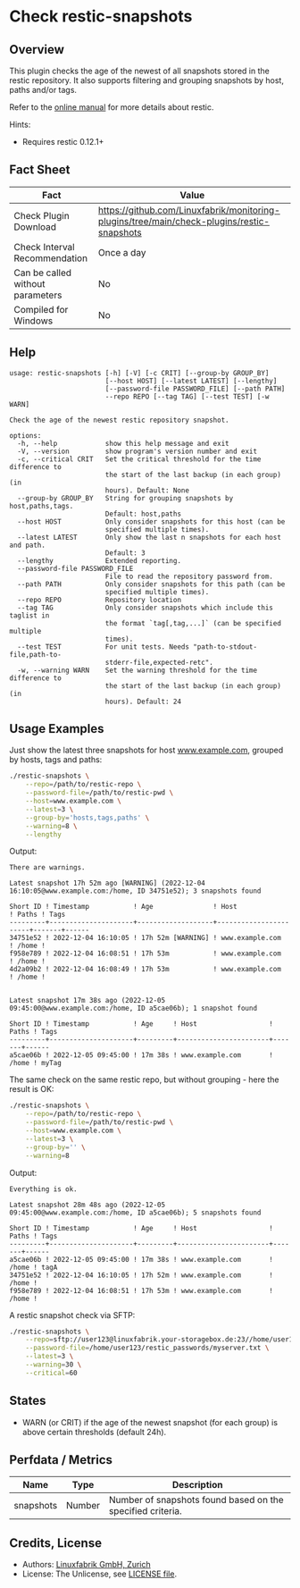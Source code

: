 # Check restic-snapshots

## Overview

This plugin checks the age of the newest of all snapshots stored in the restic repository. It also supports filtering and grouping snapshots by host, paths and/or tags.

Refer to the [online manual](https://restic.readthedocs.io/en/latest/index.html) for more details about restic.

Hints:

* Requires restic 0.12.1+


## Fact Sheet

| Fact | Value |
|----|----|
| Check Plugin Download                 | <https://github.com/Linuxfabrik/monitoring-plugins/tree/main/check-plugins/restic-snapshots> |
| Check Interval Recommendation         | Once a day |
| Can be called without parameters      | No |
| Compiled for Windows                  | No |


## Help

```text
usage: restic-snapshots [-h] [-V] [-c CRIT] [--group-by GROUP_BY]
                        [--host HOST] [--latest LATEST] [--lengthy]
                        [--password-file PASSWORD_FILE] [--path PATH]
                        --repo REPO [--tag TAG] [--test TEST] [-w WARN]

Check the age of the newest restic repository snapshot.

options:
  -h, --help            show this help message and exit
  -V, --version         show program's version number and exit
  -c, --critical CRIT   Set the critical threshold for the time difference to
                        the start of the last backup (in each group) (in
                        hours). Default: None
  --group-by GROUP_BY   String for grouping snapshots by host,paths,tags.
                        Default: host,paths
  --host HOST           Only consider snapshots for this host (can be
                        specified multiple times).
  --latest LATEST       Only show the last n snapshots for each host and path.
                        Default: 3
  --lengthy             Extended reporting.
  --password-file PASSWORD_FILE
                        File to read the repository password from.
  --path PATH           Only consider snapshots for this path (can be
                        specified multiple times).
  --repo REPO           Repository location
  --tag TAG             Only consider snapshots which include this taglist in
                        the format `tag[,tag,...]` (can be specified multiple
                        times).
  --test TEST           For unit tests. Needs "path-to-stdout-file,path-to-
                        stderr-file,expected-retc".
  -w, --warning WARN    Set the warning threshold for the time difference to
                        the start of the last backup (in each group) (in
                        hours). Default: 24
```


## Usage Examples

Just show the latest three snapshots for host www.example.com, grouped by hosts, tags and paths:

```bash
./restic-snapshots \
    --repo=/path/to/restic-repo \
    --password-file=/path/to/restic-pwd \
    --host=www.example.com \
    --latest=3 \
    --group-by='hosts,tags,paths' \
    --warning=8 \
    --lengthy
```

Output:

```text
There are warnings.

Latest snapshot 17h 52m ago [WARNING] (2022-12-04 16:10:05@www.example.com:/home, ID 34751e52); 3 snapshots found

Short ID ! Timestamp           ! Age               ! Host                  ! Paths ! Tags 
---------+---------------------+-------------------+-----------------------+-------+------
34751e52 ! 2022-12-04 16:10:05 ! 17h 52m [WARNING] ! www.example.com       ! /home !      
f958e789 ! 2022-12-04 16:08:51 ! 17h 53m           ! www.example.com       ! /home !      
4d2a09b2 ! 2022-12-04 16:08:49 ! 17h 53m           ! www.example.com       ! /home !      


Latest snapshot 17m 38s ago (2022-12-05 09:45:00@www.example.com:/home, ID a5cae06b); 1 snapshot found

Short ID ! Timestamp           ! Age     ! Host                  ! Paths ! Tags 
---------+---------------------+---------+-----------------------+-------+------
a5cae06b ! 2022-12-05 09:45:00 ! 17m 38s ! www.example.com       ! /home ! myTag
```

The same check on the same restic repo, but without grouping - here the result is OK:

```bash
./restic-snapshots \
    --repo=/path/to/restic-repo \
    --password-file=/path/to/restic-pwd \
    --host=www.example.com \
    --latest=3 \
    --group-by='' \
    --warning=8
```

Output:

```text
Everything is ok.

Latest snapshot 28m 48s ago (2022-12-05 09:45:00@www.example.com:/home, ID a5cae06b); 5 snapshots found

Short ID ! Timestamp           ! Age     ! Host                  ! Paths ! Tags 
---------+---------------------+---------+-----------------------+-------+------
a5cae06b ! 2022-12-05 09:45:00 ! 17m 38s ! www.example.com       ! /home ! tagA 
34751e52 ! 2022-12-04 16:10:05 ! 17h 52m ! www.example.com       ! /home !      
f958e789 ! 2022-12-04 16:08:51 ! 17h 53m ! www.example.com       ! /home !      
```

A restic snapshot check via SFTP:

```bash
./restic-snapshots \
    --repo=sftp://user123@linuxfabrik.your-storagebox.de:23//home/user123/myserver \
    --password-file=/home/user123/restic_passwords/myserver.txt \
    --latest=3 \
    --warning=30 \
    --critical=60
```


## States

* WARN (or CRIT) if the age of the newest snapshot (for each group) is above certain thresholds (default 24h).


## Perfdata / Metrics

| Name | Type | Description |
|----|----|----|
| snapshots | Number | Number of snapshots found based on the specified criteria. |


## Credits, License

* Authors: [Linuxfabrik GmbH, Zurich](https://www.linuxfabrik.ch)
* License: The Unlicense, see [LICENSE file](https://unlicense.org/).
